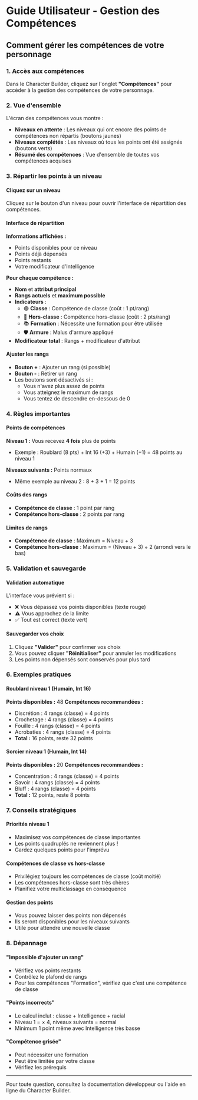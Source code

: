 # Guide Utilisateur - Gestion des Compétences

## Comment gérer les compétences de votre personnage

### 1. Accès aux compétences

Dans le Character Builder, cliquez sur l'onglet **"Compétences"** pour accéder à la gestion des compétences de votre personnage.

### 2. Vue d'ensemble

L'écran des compétences vous montre :

- **Niveaux en attente** : Les niveaux qui ont encore des points de compétences non répartis (boutons jaunes)
- **Niveaux complétés** : Les niveaux où tous les points ont été assignés (boutons verts)
- **Résumé des compétences** : Vue d'ensemble de toutes vos compétences acquises

### 3. Répartir les points à un niveau

#### Cliquez sur un niveau
Cliquez sur le bouton d'un niveau pour ouvrir l'interface de répartition des compétences.

#### Interface de répartition

**Informations affichées :**
- Points disponibles pour ce niveau
- Points déjà dépensés  
- Points restants
- Votre modificateur d'Intelligence

**Pour chaque compétence :**
- **Nom** et **attribut principal**
- **Rangs actuels** et **maximum possible**
- **Indicateurs** :
  - 🟢 **Classe** : Compétence de classe (coût : 1 pt/rang)
  - 🔴 **Hors-classe** : Compétence hors-classe (coût : 2 pts/rang)
  - 📚 **Formation** : Nécessite une formation pour être utilisée
  - 🛡️ **Armure** : Malus d'armure appliqué
- **Modificateur total** : Rangs + modificateur d'attribut

#### Ajuster les rangs

- **Bouton +** : Ajouter un rang (si possible)
- **Bouton -** : Retirer un rang
- Les boutons sont désactivés si :
  - Vous n'avez plus assez de points
  - Vous atteignez le maximum de rangs
  - Vous tentez de descendre en-dessous de 0

### 4. Règles importantes

#### Points de compétences

**Niveau 1 :** Vous recevez **4 fois** plus de points
- Exemple : Roublard (8 pts) + Int 16 (+3) + Humain (+1) = 48 points au niveau 1

**Niveaux suivants :** Points normaux
- Même exemple au niveau 2 : 8 + 3 + 1 = 12 points

#### Coûts des rangs

- **Compétence de classe** : 1 point par rang
- **Compétence hors-classe** : 2 points par rang

#### Limites de rangs

- **Compétence de classe** : Maximum = Niveau + 3
- **Compétence hors-classe** : Maximum = (Niveau + 3) ÷ 2 (arrondi vers le bas)

### 5. Validation et sauvegarde

#### Validation automatique

L'interface vous prévient si :
- ❌ Vous dépassez vos points disponibles (texte rouge)
- ⚠️ Vous approchez de la limite
- ✅ Tout est correct (texte vert)

#### Sauvegarder vos choix

1. Cliquez **"Valider"** pour confirmer vos choix
2. Vous pouvez cliquer **"Réinitialiser"** pour annuler les modifications
3. Les points non dépensés sont conservés pour plus tard

### 6. Exemples pratiques

#### Roublard niveau 1 (Humain, Int 16)

**Points disponibles :** 48
**Compétences recommandées :**
- Discrétion : 4 rangs (classe) = 4 points
- Crochetage : 4 rangs (classe) = 4 points  
- Fouille : 4 rangs (classe) = 4 points
- Acrobaties : 4 rangs (classe) = 4 points
- **Total :** 16 points, reste 32 points

#### Sorcier niveau 1 (Humain, Int 14)

**Points disponibles :** 20
**Compétences recommandées :**
- Concentration : 4 rangs (classe) = 4 points
- Savoir : 4 rangs (classe) = 4 points
- Bluff : 4 rangs (classe) = 4 points
- **Total :** 12 points, reste 8 points

### 7. Conseils stratégiques

#### Priorités niveau 1
- Maximisez vos compétences de classe importantes
- Les points quadruplés ne reviennent plus !
- Gardez quelques points pour l'imprévu

#### Compétences de classe vs hors-classe
- Privilégiez toujours les compétences de classe (coût moitié)
- Les compétences hors-classe sont très chères
- Planifiez votre multiclassage en conséquence

#### Gestion des points
- Vous pouvez laisser des points non dépensés
- Ils seront disponibles pour les niveaux suivants
- Utile pour attendre une nouvelle classe

### 8. Dépannage

#### "Impossible d'ajouter un rang"
- Vérifiez vos points restants
- Contrôlez le plafond de rangs
- Pour les compétences "Formation", vérifiez que c'est une compétence de classe

#### "Points incorrects"
- Le calcul inclut : classe + Intelligence + racial
- Niveau 1 = × 4, niveaux suivants = normal
- Minimum 1 point même avec Intelligence très basse

#### "Compétence grisée"
- Peut nécessiter une formation
- Peut être limitée par votre classe
- Vérifiez les prérequis

---

Pour toute question, consultez la documentation développeur ou l'aide en ligne du Character Builder.
